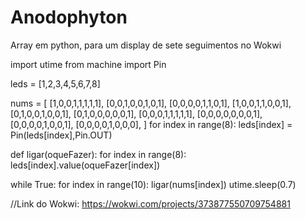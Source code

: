 # Anodophyton
Array em python, para um display de sete seguimentos no Wokwi

import utime
from machine import Pin

leds = [1,2,3,4,5,6,7,8]

nums = [
    [1,0,0,1,1,1,1,1],
    [0,0,1,0,0,1,0,1],
    [0,0,0,0,1,1,0,1],
    [1,0,0,1,1,0,0,1],
    [0,1,0,0,1,0,0,1],
    [0,1,0,0,0,0,0,1],
    [0,0,0,1,1,1,1,1],
    [0,0,0,0,0,0,0,1],
    [0,0,0,0,1,0,0,1],
    [0,0,0,0,1,0,0,0],
  ]
for index in range(8):
  leds[index] = Pin(leds[index],Pin.OUT)

def ligar(oqueFazer):
  for index in range(8):
    leds[index].value(oqueFazer[index])

while True:
  for index in range(10):
    ligar(nums[index])
    utime.sleep(0.7)


//Link do Wokwi:
https://wokwi.com/projects/373877550709754881
